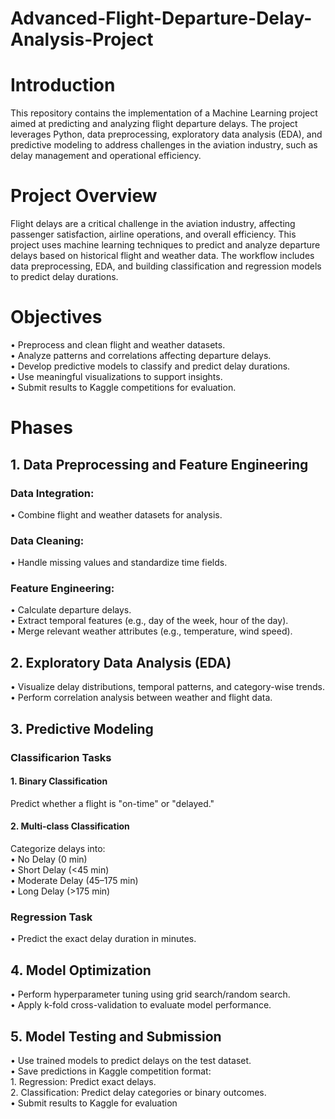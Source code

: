 # Advanced-Flight-Departure-Delay-Analysis-Project

# Introduction
This repository contains the implementation of a Machine Learning project aimed at predicting and analyzing flight departure delays. The project leverages Python, data preprocessing, exploratory data analysis (EDA), and predictive modeling to address challenges in the aviation industry, such as delay management and operational efficiency.

# Project Overview
Flight delays are a critical challenge in the aviation industry, affecting passenger satisfaction, airline operations, and overall efficiency. This project uses machine learning techniques to predict and analyze departure delays based on historical flight and weather data. The workflow includes data preprocessing, EDA, and building classification and regression models to predict delay durations.

# Objectives
• Preprocess and clean flight and weather datasets.<br>
• Analyze patterns and correlations affecting departure delays.<br>
• Develop predictive models to classify and predict delay durations.<br>
• Use meaningful visualizations to support insights.<br>
• Submit results to Kaggle competitions for evaluation.<br>

# Phases
## 1. Data Preprocessing and Feature Engineering
### Data Integration:
  • Combine flight and weather datasets for analysis.<br>

### Data Cleaning:
  • Handle missing values and standardize time fields.<br>

### Feature Engineering:
  • Calculate departure delays.<br>
  • Extract temporal features (e.g., day of the week, hour of the day).<br>
  • Merge relevant weather attributes (e.g., temperature, wind speed).<br>

## 2. Exploratory Data Analysis (EDA)
  • Visualize delay distributions, temporal patterns, and category-wise trends.<br>
  • Perform correlation analysis between weather and flight data.<br>

## 3. Predictive Modeling
### Classificarion Tasks
  #### 1. Binary Classification
   Predict whether a flight is "on-time" or "delayed."

  #### 2. Multi-class Classification
   Categorize delays into:<br>
   • No Delay (0 min)<br>
   • Short Delay (<45 min)<br>
   • Moderate Delay (45–175 min)<br>
   • Long Delay (>175 min)<br>

### Regression Task
  • Predict the exact delay duration in minutes.<br>

## 4. Model Optimization
• Perform hyperparameter tuning using grid search/random search.<br>
• Apply k-fold cross-validation to evaluate model performance.<br>

## 5. Model Testing and Submission
• Use trained models to predict delays on the test dataset.<br>
• Save predictions in Kaggle competition format:<br>
    1. Regression: Predict exact delays.<br>
    2. Classification: Predict delay categories or binary outcomes.<br>
• Submit results to Kaggle for evaluation<br>
